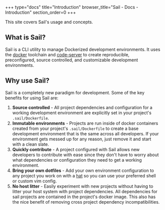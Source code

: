 +++
type="docs"
title="Introduction"
browser_title="Sail - Docs  - Introduction"
section_order=0
+++


This site covers Sail's usage and concepts.

## What is Sail?

Sail is a CLI utility to manage Dockerized development environments. 
It uses the [docker](https://www.docker.com/) toolchain and [code-server](https://github.com/cdr/code-server) to create
reproducible, preconfigured, source controlled, and customizable development environments. 

## Why use Sail?

Sail is a completely new paradigm for development. Some of the key benefits for using Sail are:

1. **Source controlled** - All project dependencies and configuration for a working development environment
   are explicitly set in your project's `.sail/Dockerfile`.
2. **Immutable environments** - Projects are run inside of docker containers created from your project's `.sail/Dockerfile`
   to create a base development environment that is the same across all developers. If your environment
   gets messed up for any reason, just remove it and start with a clean slate.
3. **Quickly contribute** - A project configured with Sail allows new developers to contribute with ease
   since they don't have to worry about what dependencies or configuration they need to get a working environment.
4. **Bring your own dotfiles** - Add your own environment configuration to any project you work on with a [hat](/docs/concepts/hats/)
   so you can use your preferred shell or custom vim config.
5. **No host litter** - Easily experiment with new projects without having to litter your host system with
   project dependencies. All dependencies for sail projects are contained in the project's docker image. This
   also has the nice benefit of removing cross project dependency incompatibilities.
